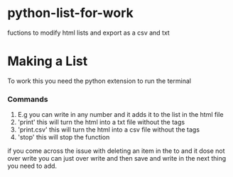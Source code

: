 # python-list-for-work
fuctions to modify html lists and export as a csv and txt
# Making a List

To work this you need the python extension to run the terminal 

### Commands 
1. E.g you can write in any number and it adds it to the list in the html file
2. 'print' this will turn the html into a txt file without the tags
3. 'print.csv' this will turn the html into a csv file without the tags
3. 'stop' this will stop the function

if you come across the issue with deleting an item in the to and it dose not over write you can just over write and then save and write in the next thing you need to add.
